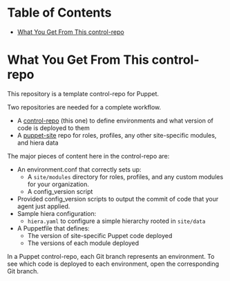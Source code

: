 Table of Contents
=================

  * [What You Get From This control-repo](#what-you-get-from-this-control-repo)

# What You Get From This control-repo

This repository is a template control-repo for Puppet.

Two repositories are needed for a complete workflow.

  - A [control-repo](https://github.com/reidmv/puppet-control-repo) (this one) to define environments and what version of code is deployed to them
  - A [puppet-site](https://github.com/reidmv/puppet-site) repo for roles, profiles, any other site-specific modules, and hiera data

The major pieces of content here in the control-repo are:
  - An environment.conf that correctly sets up:
    - A `site/modules` directory for roles, profiles, and any custom modules for your organization.
    - A config\_version script
  - Provided config\_version scripts to output the commit of code that your agent just applied.
  - Sample hiera configuration:
    - `hiera.yaml` to configure a simple hierarchy rooted in `site/data`
  - A Puppetfile that defines:
    - The version of site-specific Puppet code deployed
    - The versions of each module deployed

In a Puppet control-repo, each Git branch represents an environment. To see
which code is deployed to each environment, open the corresponding Git branch.
